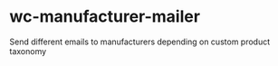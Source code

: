 # wc-manufacturer-mailer
Send different emails to manufacturers depending on custom product taxonomy
